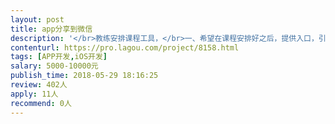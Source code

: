 ```yaml
---                
layout: post       
title: app分享到微信           
description: '</br>教练安排课程工具，</br>一、希望在课程安排好之后，提供入口，引导教练把课程安排分享给微信联系人</br>二、会员课程申请提醒</br>三、如果可以的话，可以考虑开发整体绑定功能</br>'     
contenturl: https://pro.lagou.com/project/8158.html      
tags: [APP开发,iOS开发]            
salary: 5000-10000元          
publish_time: 2018-05-29 18:16:25         
review: 402人                   
apply: 11人                   
recommend: 0人                   
---                 
```


